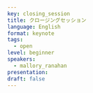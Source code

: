 ```yaml
---
key: closing_session
title: クロージングセッション
language: English
format: keynote
tags:
  - open
level: beginner
speakers:
  - mallory_ranahan
presentation: 
draft: false
---
```

